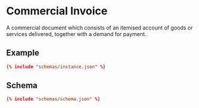 # Commercial Invoice
A commercial document which consists of an itemised account of goods or services delivered, together with a demand for payment.

## Example
```json
{% include "schemas/instance.json" %}
```

## Schema
```json
{% include "schemas/schema.json" %}
```
